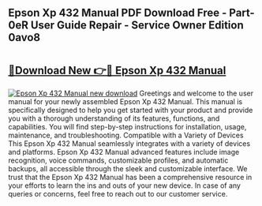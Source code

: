 ## Epson Xp 432 Manual PDF Download Free - Part-0eR User Guide Repair - Service Owner Edition 0avo8

# <h2><a href="http://cf2488.oget.top/?id=Epson+Xp+432+Manual">🔗Download New 👉🔴 Epson Xp 432 Manual</a></h2>

[![Epson Xp 432 Manual new download](https://i.imgur.com/5g1atiW.png)](http://cf2488.oget.top/?id=Epson+Xp+432+Manual)
Greetings and welcome to the user manual for your newly assembled Epson Xp 432 Manual. This manual is specifically designed to help you get started with your product and provide you with a thorough understanding of its features, functions, and capabilities. You will find step-by-step instructions for installation, usage, maintenance, and troubleshooting. Compatible with a Variety of Devices This Epson Xp 432 Manual seamlessly integrates with a variety of devices and platforms. Epson Xp 432 Manual advanced features include image recognition, voice commands, customizable profiles, and automatic backups, all accessible through the sleek and customizable interface. We trust that the Epson Xp 432 Manual has been a comprehensive resource in your efforts to learn the ins and outs of your new device. In case of any queries or concerns, feel free to reach out to our customer service.
